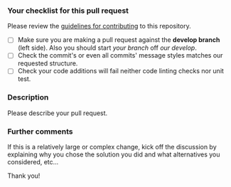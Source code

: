 ### Your checklist for this pull request
Please review the [guidelines for contributing](../CONTRIBUTING.md) to this repository.

- [ ] Make sure you are making a pull request against the **develop branch** (left side). Also you should start *your branch* off *our develop*.
- [ ] Check the commit's or even all commits' message styles matches our requested structure.
- [ ] Check your code additions will fail neither code linting checks nor unit test.

### Description
Please describe your pull request.

### Further comments
If this is a relatively large or complex change, kick off the discussion by explaining why you chose the solution you did and what alternatives you considered, etc...

Thank you!
